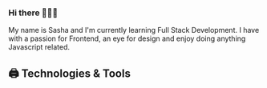 ### Hi there 🙆🏾‍♀️

My name is Sasha and I'm currently learning Full Stack Development.
I have with a passion for Frontend, an eye for design and enjoy doing anything Javascript related.

## 🖨️ Technologies & Tools

<!--
**sasha-valderrama/sasha-valderrama** is a ✨ _special_ ✨ repository because its `README.md` (this file) appears on your GitHub profile.

Here are some ideas to get you started:

- 🔭 I’m currently working on ...
- 🌱 I’m currently learning ...
- 👯 I’m looking to collaborate on ...
- 🤔 I’m looking for help with ...
- 💬 Ask me about ...
- 📫 How to reach me: ...
- 😄 Pronouns: ...
- ⚡ Fun fact: ...
-->
